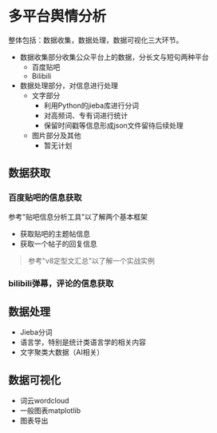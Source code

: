 # 多平台舆情分析
整体包括：数据收集，数据处理，数据可视化三大环节。
- 数据收集部分收集公众平台上的数据，分长文与短句两种平台
  - 百度贴吧
  - Bilibili
- 数据处理部分，对信息进行处理
  - 文字部分
    - 利用Python的jieba库进行分词
    - 对高频词、专有词进行统计
    - 保留时间戳等信息形成json文件留待后续处理
  - 图片部分及其他
    - 暂无计划
## 数据获取
### 百度贴吧的信息获取
参考"贴吧信息分析工具"以了解两个基本框架
 - 获取贴吧的主题帖信息 
 - 获取一个帖子的回复信息

> 参考"v8定型文汇总"以了解一个实战实例

### bilibili弹幕，评论的信息获取

## 数据处理
- Jieba分词
- 语言学，特别是统计类语言学的相关内容
- 文字聚类大数据（AI相关）
## 数据可视化
- 词云wordcloud
- 一般图表matplotlib
- 图表导出
